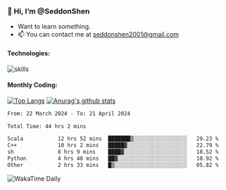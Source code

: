 ### 👋 Hi, I’m @SeddonShen
- Want to learn something.
- 📫 You can contact me at seddonshen2001@gmail.com

#### Technologies:

![skills](https://skillicons.dev/icons?i=scala,js,html,css,bootstrap,jquery,c,cpp,cloudflare,django,docker,flask,git,github,githubactions,linux,latex,mysql,nodejs,ps,php,pr,py,raspberrypi,redis,unreal,v,vscode,vue,bash)

#### Monthly Coding:
[![Top Langs](https://github-readme-stats.vercel.app/api/top-langs?username=seddonshen&show_icons=true&locale=en&layout=compact&hide=html&langs_count=8)](https://github.com/SeddonShen/)
[![Anurag's github stats](https://github-readme-stats.vercel.app/api?username=SeddonShen&count_private=true&show_icons=true)](https://github.com/anuraghazra/github-readme-stats)
<!--START_SECTION:waka-->

```txt
From: 22 March 2024 - To: 21 April 2024

Total Time: 44 hrs 2 mins

Scala           12 hrs 52 mins  ███████▒░░░░░░░░░░░░░░░░░   29.23 %
C++             10 hrs 2 mins   █████▓░░░░░░░░░░░░░░░░░░░   22.79 %
sh              8 hrs 9 mins    ████▓░░░░░░░░░░░░░░░░░░░░   18.52 %
Python          4 hrs 48 mins   ██▓░░░░░░░░░░░░░░░░░░░░░░   10.92 %
Other           2 hrs 33 mins   █▒░░░░░░░░░░░░░░░░░░░░░░░   05.82 %
```

<!--END_SECTION:waka-->

![WakaTime Daily](https://wakatime.com/share/@seddon2001/61a7e342-5f12-4fea-bf92-1fac161e97d6.svg)
<!---
SeddonShen/SeddonShen is a ✨ special ✨ repository because its `README.md` (this file) appears on your GitHub profile.
You can click the Preview link to take a look at your changes.
--->
